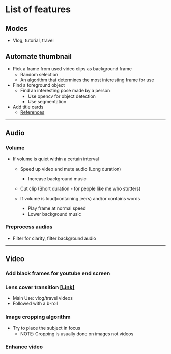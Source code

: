 # List of features

## Modes
- Vlog, tutorial, travel

## Automate thumbnail
- Pick a frame from used video clips as background frame
  - Random selection
  - An algorithm that determines the most interesting frame for use
- Find a foreground object
  - Find an interesting pose made by a person
    - Use opencv for object detection
    - Use segmentation
- Add title cards
  - [References](https://img.youtube.com/vi/L0l-GMUvPJM/0.jpg)
  
---
## Audio
### Volume
  - If volume is quiet within a certain interval
    - Speed up video and mute audio (Long duration)
      - Increase background music
    - Cut clip (Short duration - for people like me who stutters)

    - If volume is loud(containing jeers) and/or contains words
      - Play frame at normal speed
      - Lower background music

### Preprocess audios
  - Filter for clarity, filter background audio


---
## Video
### Add black frames for youtube end screen
### Lens cover transition [[Link]](https://www.youtube.com/watch?v=fzJrD7Snf4U)
- Main Use: vlog/travel videos
- Followed with a b-roll
### Image cropping algorithm
- Try to place the subject in focus
  - NOTE: Cropping is usually done on images not videos
### Enhance video